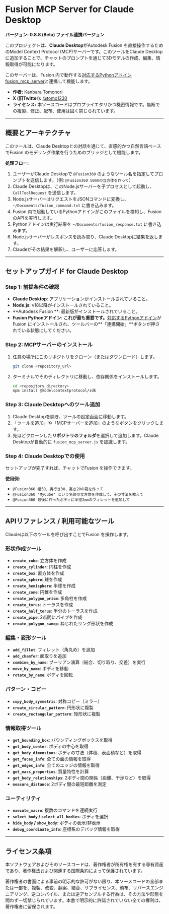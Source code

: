 # Fusion MCP Server for Claude Desktop

**バージョン: 0.8.8 (Beta) ファイル連携バージョン**

このプロジェクトは、**Claude Desktop**がAutodesk Fusion を直接操作するためのModel Context Protocol (MCP)サーバーです。このツールをClaude Desktopに追加することで、チャットのプロンプトを通じて3Dモデルの作成、編集、情報取得が可能になります。

このサーバーは、Fusion 内で動作する[対応するPythonアドイン fusion_mcp_server](<https://github.com/tomo1230/fusion_mcp_server>)と連携して機能します。

- **作者:** Kanbara Tomonori
- **X (旧Twitter):** [@tomo1230](https://x.com/tomo1230)
- **ライセンス:** 本ソースコードはプロプライエタリかつ機密情報です。無断での複製、修正、配布、使用は固く禁じられています。

---

## 概要とアーキテクチャ

このツールは、Claude Desktopとの対話を通じて、直感的かつ自然言語ベースでFusion のモデリング作業を行うためのブリッジとして機能します。

**処理フロー:**
1.  ユーザーがClaude Desktopで `@Fusion360` のようなツール名を指定してプロンプトを送信します。（例: `@Fusion360 50mmの立方体を作って`）
2.  Claude Desktopは、このNode.jsサーバーを子プロセスとして起動し、`CallToolRequest` を送信します。
3.  Node.jsサーバーはリクエストをJSONコマンドに変換し、`~/Documents/fusion_command.txt` に書き込みます。
4.  Fusion 内で起動しているPythonアドインがこのファイルを検知し、Fusion のAPIを実行します。
5.  Pythonアドインは実行結果を `~/Documents/fusion_response.txt` に書き込みます。
6.  Node.jsサーバーがレスポンスを読み取り、Claude Desktopに結果を返します。
7.  Claudeがその結果を解釈し、ユーザーに応答します。



---

## セットアップガイド for Claude Desktop

### Step 1: 前提条件の確認
-   **Claude Desktop**: アプリケーションがインストールされていること。
-   **Node.js**: v18以降がインストールされていること。
-   **Autodesk Fusion **: 最新版がインストールされていること。
-   **Fusion  Pythonアドイン**: **これが最も重要です。**[対応するPythonアドイン](<リンク_to_Pythonアドインのリポジトリ>)がFusion にインストールされ、ツールバーの**「連携開始」**ボタンが押されている状態にしてください。

### Step 2: MCPサーバーのインストール
1.  任意の場所にこのリポジトリをクローン（またはダウンロード）します。
    ```bash
    git clone <repository_url>
    ```
2.  ターミナルでそのディレクトリに移動し、依存関係をインストールします。
    ```bash
    cd <repository_directory>
    npm install @modelcontextprotocol/sdk
    ```

### Step 3: Claude Desktopへのツール追加
1.  Claude Desktopを開き、ツールの設定画面に移動します。
2.  「ツールを追加」や「MCPサーバーを追加」のようなボタンをクリックします。
3.  先ほどクローンした**リポジトリのフォルダ**を選択して追加します。Claude Desktopが自動的に `fusion_mcp_server.js` を認識します。

### Step 4: Claude Desktopでの使用
セットアップが完了すれば、チャットでFusion を操作できます。

**使用例:**
-   `@Fusion360 幅50、奥行き30、高さ20の箱を作って`
-   `@Fusion360 "MyCube" という名前の立方体を作成して、その寸法を教えて`
-   `@Fusion360 最後に作ったボディに半径2mmのフィレットを追加して`

---

## APIリファレンス / 利用可能なツール

Claudeは以下のツールを呼び出すことでFusion を操作します。

### 形状作成ツール
-   **`create_cube`**: 立方体を作成
-   **`create_cylinder`**: 円柱を作成
-   **`create_box`**: 直方体を作成
-   **`create_sphere`**: 球を作成
-   **`create_hemisphere`**: 半球を作成
-   **`create_cone`**: 円錐を作成
-   **`create_polygon_prism`**: 多角柱を作成
-   **`create_torus`**: トーラスを作成
-   **`create_half_torus`**: 半分のトーラスを作成
-   **`create_pipe`**: 2点間にパイプを作成
-   **`create_polygon_sweep`**: ねじれたリング形状を作成

### 編集・変形ツール
-   **`add_fillet`**: フィレット（角丸め）を追加
-   **`add_chamfer`**: 面取りを追加
-   **`combine_by_name`**: ブーリアン演算（結合、切り取り、交差）を実行
-   **`move_by_name`**: ボディを移動
-   **`rotate_by_name`**: ボディを回転

### パターン・コピー
-   **`copy_body_symmetric`**: 対称コピー（ミラー）
-   **`create_circular_pattern`**: 円形状に複製
-   **`create_rectangular_pattern`**: 矩形状に複製

### 情報取得ツール
-   **`get_bounding_box`**: バウンディングボックスを取得
-   **`get_body_center`**: ボディの中心を取得
-   **`get_body_dimensions`**: ボディの寸法（体積、表面積など）を取得
-   **`get_faces_info`**: 全ての面の情報を取得
-   **`get_edges_info`**: 全てのエッジの情報を取得
-   **`get_mass_properties`**: 質量特性を計算
-   **`get_body_relationships`**: 2ボディ間の関係（距離、干渉など）を取得
-   **`measure_distance`**: 2ボディ間の最短距離を測定

### ユーティリティ
-   **`execute_macro`**: 複数のコマンドを連続実行
-   **`select_body` / `select_all_bodies`**: ボディを選択
-   **`hide_body` / `show_body`**: ボディの表示/非表示
-   **`debug_coordinate_info`**: 座標系のデバッグ情報を取得

---

## ライセンス条項

本ソフトウェアおよびそのソースコードは、著作権者が所有権を有する専有資産であり、著作権法および関連する国際条約によって保護されています。

著作権者の書面による事前の明示的な許可がない限り、本ソースコードの全部または一部を、複製、改変、翻案、結合、サブライセンス、頒布、リバースエンジニアリング、逆コンパイル、または逆アセンブルする行為は、その方法や形態を問わず一切禁じられています。本書で明示的に許諾されていない全ての権利は、著作権者に留保されます。

